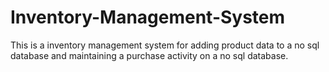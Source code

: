 # Inventory-Management-System
This is a inventory management system for adding product data to a no sql database and maintaining a purchase activity on a no sql database.
